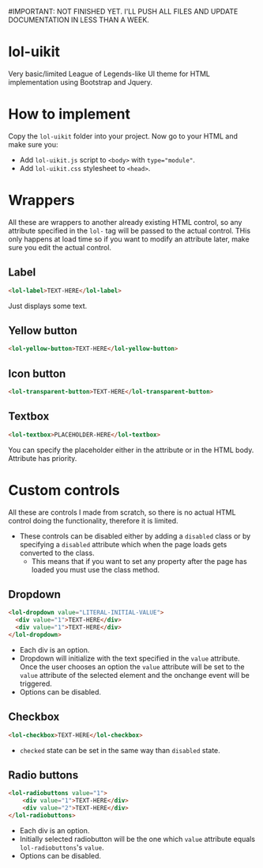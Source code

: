 #IMPORTANT: NOT FINISHED YET. I'LL PUSH ALL FILES AND UPDATE DOCUMENTATION IN LESS THAN A WEEK.

# lol-uikit
Very basic/limited League of Legends-like UI theme for HTML implementation using Bootstrap and Jquery.

# How to implement
Copy the `lol-uikit` folder into your project. Now go to your HTML and make sure you:
* Add `lol-uikit.js` script to `<body>` with `type="module"`.
* Add `lol-uikit.css` stylesheet to `<head>`.

# Wrappers

All these are wrappers to another already existing HTML control, so any attribute specified in the `lol-` tag will be passed to the actual control. THis only happens at load time so if you want to modify an attribute later, make sure you edit the actual control. 

## Label

```HTML
<lol-label>TEXT-HERE</lol-label>
```

Just displays some text.

## Yellow button

```HTML 
<lol-yellow-button>TEXT-HERE</lol-yellow-button>
```

## Icon button

```HTML
<lol-transparent-button>TEXT-HERE</lol-transparent-button>
```

## Textbox

```HTML
<lol-textbox>PLACEHOLDER-HERE</lol-textbox>
```

You can specify the placeholder either in the attribute or in the HTML body. Attribute has priority.

# Custom controls

All these are controls I made from scratch, so there is no actual HTML control doing the functionality, therefore it is limited.

* These controls can be disabled either by adding a `disabled` class or by specifying a `disabled` attribute which when the page loads gets converted to the class.
    * This means that if you want to set any property after the page has loaded you must use the class method.

## Dropdown

```HTML
<lol-dropdown value="LITERAL-INITIAL-VALUE">
  <div value="1">TEXT-HERE</div>
  <div value="1">TEXT-HERE</div>
</lol-dropdown>
```

* Each div is an option.
* Dropdown will initialize with the text specified in the `value` attribute. Once the user chooses an option the `value` attribute will be set to the `value` attribute of the selected element and the onchange event will be triggered.
* Options can be disabled.

## Checkbox

```HTML
<lol-checkbox>TEXT-HERE</lol-checkbox>
```

* `checked` state can be set in the same way than `disabled` state.

## Radio buttons

```HTML
<lol-radiobuttons value="1">
    <div value="1">TEXT-HERE</div>
    <div value="2">TEXT-HERE</div>
</lol-radiobuttons>
```

* Each div is an option.
* Initially selected radiobutton will be the one which `value` attribute equals `lol-radiobuttons`'s `value`.
* Options can be disabled.

